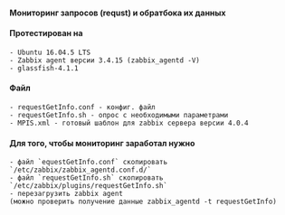 #### Мониторинг запросов (requst) и обратбока их данных 
#### Протестирован на 
    - Ubuntu 16.04.5 LTS 
    - Zabbix agent версии 3.4.15 (zabbix_agentd -V)
    - glassfish-4.1.1
#### Файл 
    - requestGetInfo.conf - конфиг. файл 
    - requestGetInfo.sh - опрос с необходимыми параметрами 
    - MPIS.xml - готовый шаблон для zabbix сервера версии 4.0.4
#### Для того, чтобы мониторинг заработал нужно 
    - файл `equestGetInfo.conf` скопировать `/etc/zabbix/zabbix_agentd.conf.d/`
    - файл `requestGetInfo.sh` скопировать `/etc/zabbix/plugins/requestGetInfo.sh`
    - перезагрузить zabbix agent 
    (можно проверить получение данные zabbix_agentd -t requestGetInfo)